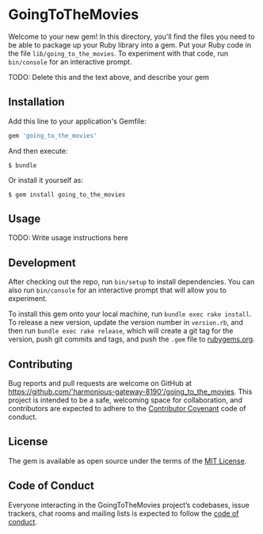 # GoingToTheMovies

Welcome to your new gem! In this directory, you'll find the files you need to be able to package up your Ruby library into a gem. Put your Ruby code in the file `lib/going_to_the_movies`. To experiment with that code, run `bin/console` for an interactive prompt.

TODO: Delete this and the text above, and describe your gem

## Installation

Add this line to your application's Gemfile:

```ruby
gem 'going_to_the_movies'
```

And then execute:

    $ bundle

Or install it yourself as:

    $ gem install going_to_the_movies

## Usage

TODO: Write usage instructions here

## Development

After checking out the repo, run `bin/setup` to install dependencies. You can also run `bin/console` for an interactive prompt that will allow you to experiment.

To install this gem onto your local machine, run `bundle exec rake install`. To release a new version, update the version number in `version.rb`, and then run `bundle exec rake release`, which will create a git tag for the version, push git commits and tags, and push the `.gem` file to [rubygems.org](https://rubygems.org).

## Contributing

Bug reports and pull requests are welcome on GitHub at https://github.com/'harmonious-gateway-8190'/going_to_the_movies. This project is intended to be a safe, welcoming space for collaboration, and contributors are expected to adhere to the [Contributor Covenant](http://contributor-covenant.org) code of conduct.

## License

The gem is available as open source under the terms of the [MIT License](https://opensource.org/licenses/MIT).

## Code of Conduct

Everyone interacting in the GoingToTheMovies project’s codebases, issue trackers, chat rooms and mailing lists is expected to follow the [code of conduct](https://github.com/'harmonious-gateway-8190'/going_to_the_movies/blob/master/CODE_OF_CONDUCT.md).
